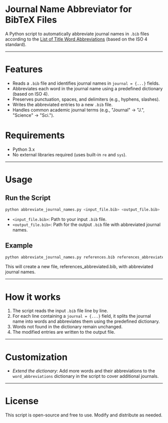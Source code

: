 # Journal Name Abbreviator for BibTeX Files

A Python script to automatically abbreviate journal names in `.bib` files according to the [List of Title Word Abbreviations](https://www.issn.org/services/online-services/access-to-the-ltwa/) (based on the ISO 4 standard).

---

# Features
- Reads a `.bib` file and identifies journal names in `journal = {...}` fields.
- Abbreviates each word in the journal name using a predefined dictionary (based on ISO 4).
- Preserves punctuation, spaces, and delimiters (e.g., hyphens, slashes).
- Writes the abbreviated entries to a new `.bib` file.
- Handles common academic journal terms (e.g., "Journal" → "J.", "Science" → "Sci.").



# Requirements
- Python 3.x
- No external libraries required (uses built-in `re` and `sys`).

---

# Usage

## Run the Script
```bash
python abbreviate_journal_names.py <input_file.bib> <output_file.bib>
```
- `<input_file.bib>`:  Path to your input `.bib` file.
- `<output_file.bib>`: Path for the output `.bib` file with abbreviated journal names.

## Example
```bash
python abbreviate_journal_names.py references.bib references_abbreviated.bib
```
This will create a new file, references_abbreviated.bib, with abbreviated journal names.

---

# How it works
1. The script reads the input `.bib` file line by line.
2. For each line containing a `journal = {...}` field, it splits the journal name into words and abbreviates them using the predefined dictionary.
3. Words not found in the dictionary remain unchanged.
4. The modified entries are written to the output file.

---

# Customization
- *Extend the dictionary*: Add more words and their abbreviations to the `word_abbreviations` dictionary in the script to cover additional journals.

---

# License
This script is open-source and free to use. Modify and distribute as needed.
